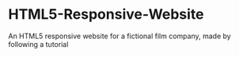# HTML5-Responsive-Website
An HTML5 responsive website for a fictional film company, made by following a tutorial
